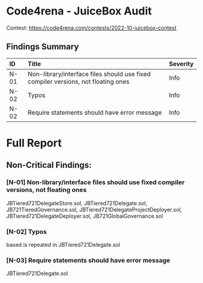 # Code4rena - JuiceBox Audit

Contest: https://code4rena.com/contests/2022-10-juicebox-contest

## Findings Summary

| ID   | Title                                                                             | Severity |
| :--- | :-------------------------------------------------------------------------------- | :------- |
| N-01 | Non-library/interface files should use fixed compiler versions, not floating ones | Info     |
| N-02 | Typos                                                                             | Info     |
| N-02 | Require statements should have error message                                      | Info     |

# Full Report

## Non-Critical Findings:

### [N-01] Non-library/interface files should use fixed compiler versions, not floating ones

JBTiered721DelegateStore.sol, JBTiered721Delegate.sol, JB721TieredGovernance.sol, JBTiered721DelegateProjectDeployer.sol, JBTiered721DelegateDeployer.sol, JB721GlobalGovernance.sol

### [N-02] Typos

based is repeated in JBTiered721Delegate.sol

### [N-03] Require statements should have error message

JBTiered721Delegate.sol
